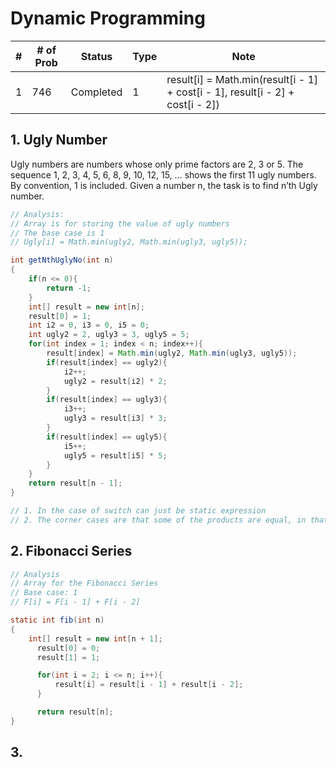 # Dynamic Programming

| # | # of Prob | Status | Type | Note |
| --|-----------|--------|------|------|
| 1 |746|Completed|1 | result\[i] = Math.min(result\[i - 1] + cost\[i - 1], result\[i - 2] + cost\[i - 2])         |
## 1. Ugly Number
Ugly numbers are numbers whose only prime factors are 2, 3 or 5. The sequence 1, 2, 3, 4, 5, 6, 8, 9, 10, 12, 15, … shows the first 11 ugly numbers. By convention, 1 is included.
Given a number n, the task is to find n’th Ugly number.



``` Java
// Analysis:
// Array is for storing the value of ugly numbers
// The base case is 1
// Ugly[i] = Math.min(ugly2, Math.min(ugly3, ugly5));

int getNthUglyNo(int n)
{
	if(n <= 0){
	    return -1;
	}
	int[] result = new int[n];
	result[0] = 1;
	int i2 = 0, i3 = 0, i5 = 0;
	int ugly2 = 2, ugly3 = 3, ugly5 = 5;
	for(int index = 1; index < n; index++){
	    result[index] = Math.min(ugly2, Math.min(ugly3, ugly5));
	    if(result[index] == ugly2){
	        i2++;
	        ugly2 = result[i2] * 2;
	    }
	    if(result[index] == ugly3){
	        i3++;
	        ugly3 = result[i3] * 3;
	    }
	    if(result[index] == ugly5){
	        i5++;
	        ugly5 = result[i5] * 5;
	    }
	}
	return result[n - 1];
}

// 1. In the case of switch can just be static expression
// 2. The corner cases are that some of the products are equal, in that case, all of them should add 1;
```


## 2. Fibonacci Series

``` Java
// Analysis
// Array for the Fibonacci Series
// Base case: 1
// F[i] = F[i - 1] + F[i - 2]

static int fib(int n)
{
    int[] result = new int[n + 1];
      result[0] = 0;
      result[1] = 1;

      for(int i = 2; i <= n; i++){
          result[i] = result[i - 1] + result[i - 2];
      }

      return result[n];
}
```

## 3.

